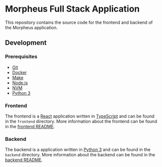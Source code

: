 # Morpheus Full Stack Application

This repository contains the source code for the frontend and backend of the Morpheus application.

## Development

### Prerequisites

- [Git](https://git-scm.com/)
- [Docker](https://www.docker.com/)
- [Make](https://www.gnu.org/software/make/)
- [Node.js](https://nodejs.org/en/)
- [NVM](https://github.com/nvm-sh/nvm)
- [Python 3](https://www.python.org/)

### Frontend

The frontend is a [React](https://reactjs.org/) application written in [TypeScript](https://www.typescriptlang.org/) and can be found in the `frontend` directory.
More information about the frontend can be found in the [frontend README](./frontend/README.md).

### Backend

The backend is a application written in [Python 3](https://www.python.org/) and can be found in the `backend` directory.
More information about the backend can be found in the [backend README](src/backend/README.md).
